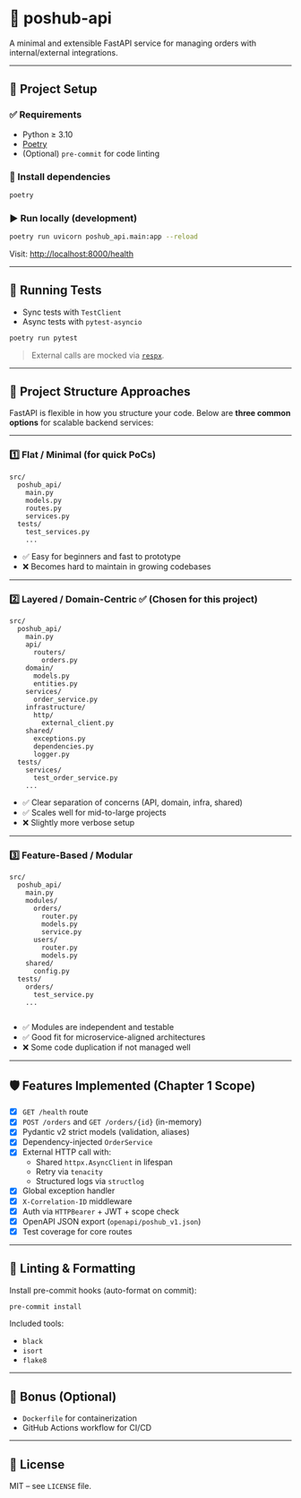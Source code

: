 # 🚀 poshub-api

A minimal and extensible FastAPI service for managing orders with internal/external integrations.

---

## 🧰 Project Setup

### ✅ Requirements

- Python ≥ 3.10
- [Poetry](https://python-poetry.org/docs/#installation)
- (Optional) `pre-commit` for code linting

### 🔧 Install dependencies

```bash
poetry 
```

### ▶️ Run locally (development)

```bash
poetry run uvicorn poshub_api.main:app --reload
```

Visit: [http://localhost:8000/health](http://localhost:8000/health)

---

## 🧪 Running Tests

- Sync tests with `TestClient`
- Async tests with `pytest-asyncio`

```bash
poetry run pytest
```

> External calls are mocked via [`respx`](https://github.com/lundberg/respx).

---

## 📁 Project Structure Approaches

FastAPI is flexible in how you structure your code. Below are **three common options** for scalable backend services:

---

### 1️⃣ Flat / Minimal (for quick PoCs)

```
src/
  poshub_api/
    main.py
    models.py
    routes.py
    services.py
  tests/
    test_services.py
    ...
```

- ✅ Easy for beginners and fast to prototype  
- ❌ Becomes hard to maintain in growing codebases

---

### 2️⃣ Layered / Domain-Centric ✅ (Chosen for this project)

```
src/
  poshub_api/
    main.py
    api/
      routers/
        orders.py
    domain/
      models.py
      entities.py
    services/
      order_service.py
    infrastructure/
      http/
        external_client.py
    shared/
      exceptions.py
      dependencies.py
      logger.py
  tests/
    services/
      test_order_service.py
    ...
```

- ✅ Clear separation of concerns (API, domain, infra, shared)  
- ✅ Scales well for mid-to-large projects  
- ❌ Slightly more verbose setup

---

### 3️⃣ Feature-Based / Modular

```
src/
  poshub_api/
    main.py
    modules/
      orders/
        router.py
        models.py
        service.py
      users/
        router.py
        models.py
    shared/
      config.py
  tests/
    orders/
      test_service.py
    ...
      
```

- ✅ Modules are independent and testable  
- ✅ Good fit for microservice-aligned architectures  
- ❌ Some code duplication if not managed well

---

## 🛡️ Features Implemented (Chapter 1 Scope)

- [x] `GET /health` route
- [x] `POST /orders` and `GET /orders/{id}` (in-memory)
- [x] Pydantic v2 strict models (validation, aliases)
- [x] Dependency-injected `OrderService`
- [x] External HTTP call with:
  - Shared `httpx.AsyncClient` in lifespan
  - Retry via `tenacity`
  - Structured logs via `structlog`
- [x] Global exception handler
- [x] `X-Correlation-ID` middleware
- [x] Auth via `HTTPBearer` + JWT + scope check
- [x] OpenAPI JSON export (`openapi/poshub_v1.json`)
- [x] Test coverage for core routes

---

## 🧹 Linting & Formatting

Install pre-commit hooks (auto-format on commit):

```bash
pre-commit install
```

Included tools:
- `black`
- `isort`
- `flake8`

---

## 🐳 Bonus (Optional)

- `Dockerfile` for containerization
- GitHub Actions workflow for CI/CD

---

## 📄 License

MIT – see `LICENSE` file.

